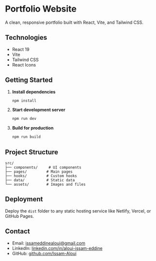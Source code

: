 # Portfolio Website

A clean, responsive portfolio built with React, Vite, and Tailwind CSS.

## Technologies

- React 19
- Vite
- Tailwind CSS
- React Icons

## Getting Started

1. **Install dependencies**

   ```bash
   npm install
   ```

2. **Start development server**

   ```bash
   npm run dev
   ```

3. **Build for production**
   ```bash
   npm run build
   ```

## Project Structure

```
src/
├── components/     # UI components
├── pages/         # Main pages
├── hooks/         # Custom hooks
├── data/          # Static data
└── assets/        # Images and files
```

## Deployment

Deploy the `dist` folder to any static hosting service like Netlify, Vercel, or GitHub Pages.

## Contact

- Email: issameddinealoui@gmail.com
- LinkedIn: [linkedin.com/in/aloui-issam-eddine](https://www.linkedin.com/in/aloui-issam-eddine/)
- GitHub: [github.com/Issam-Aloui](https://github.com/Issam-Aloui)
